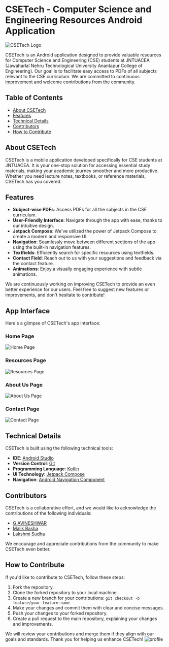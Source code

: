 # CSETech - Computer Science and Engineering Resources Android Application

![CSETech Logo](https://example.com/csetech-logo.png)

CSETech is an Android application designed to provide valuable resources for Computer Science and Engineering (CSE) students at JNTUACEA (Jawaharlal Nehru Technological University Anantapur College of Engineering). Our goal is to facilitate easy access to PDFs of all subjects relevant to the CSE curriculum. We are committed to continuous improvement and welcome contributions from the community.

## Table of Contents
- [About CSETech](#about-csetech)
- [Features](#features)
- [Technical Details](#technical-details)
- [Contributors](#contributors)
- [How to Contribute](#how-to-contribute)

## About CSETech

CSETech is a mobile application developed specifically for CSE students at JNTUACEA. It is your one-stop solution for accessing essential study materials, making your academic journey smoother and more productive. Whether you need lecture notes, textbooks, or reference materials, CSETech has you covered.

## Features

- **Subject-wise PDFs**: Access PDFs for all the subjects in the CSE curriculum.
- **User-Friendly Interface**: Navigate through the app with ease, thanks to our intuitive design.
- **Jetpack Compose**: We've utilized the power of Jetpack Compose to create a modern and responsive UI.
- **Navigation**: Seamlessly move between different sections of the app using the built-in navigation features.
- **Textfields**: Efficiently search for specific resources using textfields.
- **Contact Field**: Reach out to us with your suggestions and feedback via the contact feature.
- **Animations**: Enjoy a visually engaging experience with subtle animations.

We are continuously working on improving CSETech to provide an even better experience for our users. Feel free to suggest new features or improvements, and don't hesitate to contribute!

## App Interface

Here's a glimpse of CSETech's app interface:

### Home Page
![Home Page](https://example.com/csetech-home.png)

### Resources Page
![Resources Page](https://example.com/csetech-resources.png)

### About Us Page
![About Us Page](https://example.com/csetech-about-us.png)

### Contact Page
![Contact Page](https://example.com/csetech-contact.png)

## Technical Details

CSETech is built using the following technical tools:

- **IDE**: [Android Studio](https://developer.android.com/studio)
- **Version Control**: [Git](https://git-scm.com/)
- **Programming Language**: [Kotlin](https://kotlinlang.org/)
- **UI Technology**: [Jetpack Compose](https://developer.android.com/jetpack/compose)
- **Navigation**: [Android Navigation Component](https://developer.android.com/guide/navigation)

## Contributors

CSETech is a collaborative effort, and we would like to acknowledge the contributions of the following individuals:

- [ G AVINESHWAR](https://github.com/yourusername)
- [Malik Basha](https://github.com/malikbasha)
- [Lakshmi Sudha](https://github.com/lakshmisudha)

We encourage and appreciate contributions from the community to make CSETech even better.

## How to Contribute

If you'd like to contribute to CSETech, follow these steps:

1. Fork the repository.
2. Clone the forked repository to your local machine.
3. Create a new branch for your contributions: `git checkout -b feature/your-feature-name`
4. Make your changes and commit them with clear and concise messages.
5. Push your changes to your forked repository.
6. Create a pull request to the main repository, explaining your changes and improvements.

We will review your contributions and merge them if they align with our goals and standards. Thank you for helping us enhance CSETech!
![profile](https://github.com/CodeAvi007/CSETech/assets/124431955/7c171192-ede3-4011-b26a-592c450fda31)
